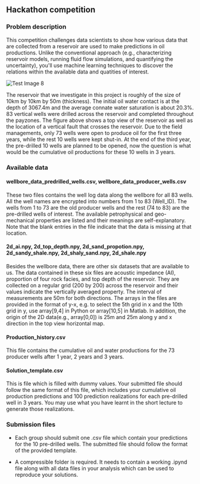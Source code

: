 ## Hackathon competition

### Problem description 

This competition challenges data scientists to show how various data that are collected from a reservoir are used to make predictions in oil productions. Unlike the conventional approach (e.g., characterizing reservoir models, running fluid flow simulations, and quantifying the uncertainty), you'll use machine learning techniques to discover the relations within the available data and quatities of interest.

![Test Image 8](https://github.com/PGEHackathon/data/blob/main/image.png)

The reservoir that we investigate in this project is roughly of the size of 10km by 10km by 50m (thickness). The initial oil water contact is at the depth of 3067.4m and the average connate water saturation is about 20.3%. 83 vertical wells were drilled across the reservoir and completed throughout the payzones. The figure above shows a top view of the reservoir as well as the location of a vertical fault that crosses the reservoir. Due to the field managements, only 73 wells were open to produce oil for the first three years, while the rest 10 wells were kept shut-in. At the end of the third year, the pre-drilled 10 wells are planned to be opened, now the question is what would be the cumulative oil productions for these 10 wells in 3 years.      

### Available data

#### wellbore_data_predrilled_wells.csv, wellbore_data_producer_wells.csv

These two files contains the well log data along the wellbore for all 83 wells. All the well names are encrypted into numbers from 1 to 83 (Well_ID). The wells from 1 to 73 are the old producer wells and the rest (74 to 83) are the pre-drilled wells of interest. The available petrophysical and geo-mechanical properties are listed and their meanings are self-explanatory. Note that the blank entries in the file indicate that the data is missing at that location.


#### 2d_ai.npy, 2d_top_depth.npy, 2d_sand_propotion.npy, 2d_sandy_shale.npy, 2d_shaly_sand.npy, 2d_shale.npy

Besides the wellbore data, there are other six datasets that are available to us. The data contained in these six files are acoustic impedance (AI), proportion of four rock facies, and top depth of the reservoir. They are collected on a regular grid (200 by 200) across the reservoir and their values indicate the vertically averaged property. The interval of measurements are 50m for both directions. The arrays in the files are provided in the format of y-x, e.g. to select the 5th grid in x and the 10th grid in y, use array[9,4] in Python or array[10,5] in Matlab. In addition, the origin of the 2D data(e.g., array[0,0]) is 25m and 25m along y and x direction in the top view horizontal map.

#### Production_history.csv

This file contains the cumulative oil and water productions for the 73 producer wells after 1 year, 2 years and 3 years.

#### Solution_template.csv

This is file which is filled with dummy values. Your submitted file should follow the same format of this file, which includes your cumulative oil production predictions and 100 prediction realizations for each pre-drilled well in 3 years. You may use what you have learnt in the short lecture to generate those realizations. 

### Submission files

* Each group should submit one .csv file which contain your predictions for the 10 pre-drilled wells. The submitted file should follow the format of the provided template.

* A compressible folder is required. It needs to contain a working .ipynd file along with all data files in your analysis which can be used to reproduce your solutions. 


```python

```
